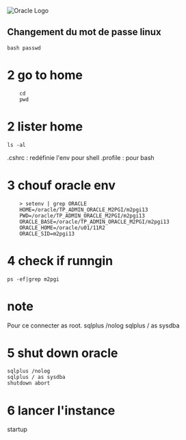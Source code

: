 ![Oracle Logo](https://upload.wikimedia.org/wikipedia/commons/thumb/5/50/Oracle_logo.svg/663px-Oracle_logo.svg.png)

## Changement du mot de passe linux 
```bash passwd```

# 2 go to home

        cd 
        pwd
        
# 2 lister home

    ls -al 
    
.cshrc : redéfinie l'env pour shell
.profile : pour bash

# 3 chouf oracle env

        > setenv | grep ORACLE
        HOME=/oracle/TP_ADMIN_ORACLE_M2PGI/m2pgi13
        PWD=/oracle/TP_ADMIN_ORACLE_M2PGI/m2pgi13
        ORACLE_BASE=/oracle/TP_ADMIN_ORACLE_M2PGI/m2pgi13
        ORACLE_HOME=/oracle/u01/11R2
        ORACLE_SID=m2pgi13
# 4 check if runngin

    ps -ef|grep m2pgi
    
# note 
Pour ce connecter as root.
    sqlplus /nolog
    sqlplus / as sysdba 
   
# 5 shut down oracle
    sqlplus /nolog
    sqlplus / as sysdba
    shutdown abort

# 6 lancer l'instance
 
  startup
  



